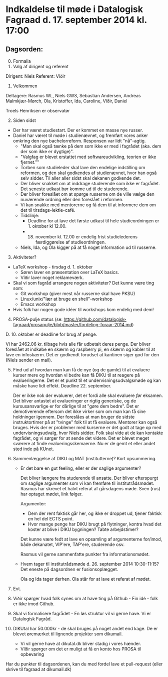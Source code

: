 # Indkaldelse til møde i Datalogisk Fagraad d. 17. september 2014 kl. 17:00

## Dagsorden:

0. Formalia
  0. Valg af dirigent og referent

  Dirigent: Niels
  Referent: Víðir

1. Velkommen

  Deltagere: Rasmus WL, Niels GWS, Sebastian Andersen, Andreas Malmkjær-Mørch,
             Ola, Kristoffer, Ida, Caroline, Víðir, Daniel

  Troels Henriksen er observatør

2. Siden sidst
  - Der har været studiestart. Der er kommet en masse nye russer.
  - Daniel har været til møde i studienævnet, og fremført vores anker omkring
    den nye bachelorreform. Responsen var lidt "nå"-agtig.
    - "Man skal også tænke på dem som ikke er med i fagrådet (aka. dem der som
      ikke er dygtige)".
    - "Valgfag er blevet erstattet med softwareudvikling, teorien er ikke
      fjernet.""
    - Torben som studieleder skal lave den endelige indstilling om reformen, og
      den skal godkendes af studienævnet, hvor han også selv sidder. Til aller
      aller sidst skal dekanen godkende det.
    - Der bliver snakket om at inddrage studerende som ikke er fagrådet. Det
      seneste udkast bør komme ud til de studerende.
    - Der bliver foreslået om at spørge russerne om de ville vælge den nuværende
      ordning eller den foreslået i reformen.
    - Vi kan snakke med mentorerne og få dem til at informere dem om det til
      tirsdags-lektie-café.
    - Tidslinje:
      - Deadline for at lave det første udkast til hele studieordningen er 1.
        oktober kl 12.00.
      - 18. november kl. 12.00 er endelig frist studielederens færdiggørelse af
        studieordningen.
    - Niels, Ida, og Ola kigger på at få noget information ud til russerne.
    
3. Aktiviteter?
  - LaTeX workshop - tirsdag d. 1. oktober
    - Søren laver en præsentation over LaTeX basics.
    - Víðir laver noget reklameværk.
  - Skal vi som fagråd arrangere nogen aktiviteter?
     Det kunne være ting som:
     - Git workshop (giver mest når russerne skal have PKSU)
     - Linux/unix/"lær at bruge en shell"-workshop
     - Emacs workshop
  - Hvis folk har nogen gode idéer til workshops kom endelig med dem!

4. PROSA-pulje status (se: https://github.com/datalogisk-fagraad/prosapulje/blob/master/fordeling-foraar-2014.md)
  
  D. 10. oktober er deadline for brug af penge.

  Vi har 2462.06 kr. tilbage hvis alle får udbetalt deres penge.
  Der bliver foreslået at indkøbe en skærm og raspberry pi, en skærm og kabler
  til at lave en infoskærm. Det er godkendt forudset at kantinen siger god for
  den (Niels sender en mail).

5. Find ud af hvordan man kan få de nye (og de gamle) til at evaluere kurser
mere og hvordan vi bedre kan få DIKU til at reagere på evalueringerne.  Det er
et punkt til et undervisningsudvalgsmøde og kan måske have lidt effekt.
Deadline 22. september.

    Der er ikke nok der evaluerer, det er fordi alle skal evaluere _før_
  eksamen.  Det bliver antastet at evalueringer er rigtig generiske, og de
  kursusansvarlige er for dårlige til at "gøre dem bedre". Det er demotiverende
  eftersom det ikke virker som om man kan få sine holdninger igennem.
    Der foreslåes at man bruger de sidste instruktortimer på at "tvinge" folk
  til at få evaluere. Mentorer kan også bruges.
    Hvis der er problemer med kurserne er det godt at tage op med
  undervisningsudvalg, hvor Niels sidder.
    Folk skal vide at de kan kontakte fagrådet, og vi sørger for at sende det
  videre.
    Det er blevet meget sværere at finde evalueringsskemaerne. Nu er de gemt et
  eller andet sted inde på KUnet.

6. Sammenlæggelse af DIKU og MAT (institutterne)? Kort opsummering.
   - Er det bare en gut feeling, eller er der saglige argumenter?

      Det bliver længere fra studerende til ansatte.
        Der bliver efterspurgt om saglige argumenter som vi kan fremføre til
      institutrådsmødet. Rasmus har skrevet et halvt referat af gårsdagens
      møde.
        Sven (rus) har optaget mødet, link følger.
        
      Argumenter:
        - Dem der rent faktisk går her, og ikke er droppet ud, tjener faktisk en
          hel del ECTS point.
        - Hvor mange penge har DIKU brugt på flytninger, kontra hvad det koster
          at blive i DIKU bygningen? Tabte arbejdstimer?
          
        Det kunne være fedt at lave en opsamling af argumenterne for/imod, både
      dekanatet, VIP'ere, TAP'ere, studerende osv.
      
      Rasmus vil gerne sammenfatte punkter fra informationsmødet.
      
   - Hvem tager til institutrådsmøde d. 26. september 2014 10:30-11:15?
      Det eneste på dagsordnen er fusionsoplægget.

      Ola og Ida tager derhen. Ola står for at lave et referat af mødet.

7. Evt.

  0. Víðir spørger hvad folk synes om at have ting på Github
    - Fin idé - folk er ikke imod Github.

  1. Skal vi formalisere fagrådet
    - En løs struktur vil vi gerne have. Vi er Datalogisk Fagråd.

  2. DIKUtal har 50.000kr - de skal bruges på noget andet end kage.
     De er blevet øremærket til lignende projekter som dikumail.
     - Vi vil gerne have at dikutal.dk bliver stadig i vores hænder.
     - Víðir spørger om det er muligt at få en konto hos PROSA til opbevaring

Har du punkter til dagsordenen, kan du med fordel lave et pull-request (eller
skrive til fagraad at dikumail.dk)
